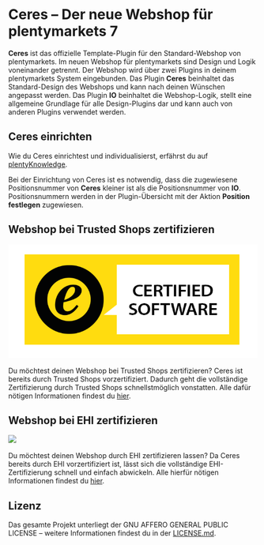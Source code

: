 # Ceres – Der neue Webshop für plentymarkets 7

**Ceres** ist das offizielle Template-Plugin für den Standard-Webshop von plentymarkets. Im neuen Webshop für plentymarkets sind Design und Logik voneinander getrennt. Der Webshop wird über zwei Plugins in deinem plentymarkets System eingebunden. Das Plugin **Ceres** beinhaltet das Standard-Design des Webshops und kann nach deinen Wünschen angepasst werden. Das Plugin **IO** beinhaltet die Webshop-Logik, stellt eine allgemeine Grundlage für alle Design-Plugins dar und kann auch von anderen Plugins verwendet werden.

## Ceres einrichten

Wie du Ceres einrichtest und individualisierst, erfährst du auf [plentyKnowledge](https://knowledge.plentymarkets.com/omni-channel/online-shop/ceres-einrichten).

<div class="alert alert-warning" role="alert">
Bei der Einrichtung von Ceres ist es notwendig, dass die zugewiesene Positionsnummer von <b>Ceres</b> kleiner ist als die Positionsnummer von <b>IO</b>. Positionsnummern werden in der Plugin-Übersicht mit der Aktion <b>Position festlegen</b> zugewiesen.
</div>

## Webshop bei Trusted Shops zertifizieren

![](https://raw.githubusercontent.com/plentymarkets/plugin-ceres/stable/meta/images/eTrusted-Partner_Certified_Software.png)

Du möchtest deinen Webshop bei Trusted Shops zertifizieren? Ceres ist bereits durch Trusted Shops vorzertifiziert. Dadurch geht die vollständige Zertifizierung durch Trusted Shops schnellstmöglich vonstatten. Alle dafür nötigen Informationen findest du [hier](https://www.trustedshops.de/shopbetreiber/bestellen.html?shopsoftware=PLENTYMARKETS).

## Webshop bei EHI zertifizieren

![](https://raw.githubusercontent.com/plentymarkets/plugin-ceres/stable/meta/images/EHI-gepruefter-online-shop.png)

Du möchtest deinen Webshop durch EHI zertifizieren lassen?
Da Ceres bereits durch EHI vorzertifiziert ist, lässt sich die vollständige EHI-Zertifizierung schnell und einfach abwickeln.
Alle hierfür nötigen Informationen findest du [hier](https://ehi-siegel.de/shopbetreiber/ehi-siegel/antrag-auf-shopzertifizierung/).

## Lizenz

Das gesamte Projekt unterliegt der GNU AFFERO GENERAL PUBLIC LICENSE – weitere Informationen findest du in der [LICENSE.md](https://github.com/plentymarkets/plugin-ceres/blob/stable/LICENSE.md).
